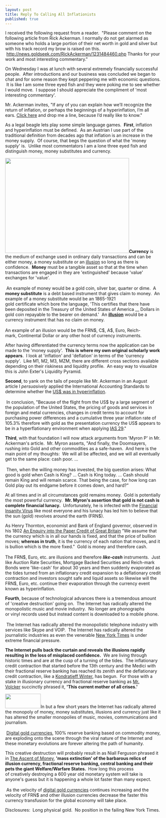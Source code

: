 ```yaml
---
layout: post
title: Reply To Calling All Inflationists
published: true
---
```

<p>I received the following request from a reader.  "Please comment on the following article from Rick Ackerman. I normally do not get alarmed as someone who holds a large portion of their net worth in gold and silver but with his track record my brow is raised on this.  <a href="http://news.goldseek.com/RickAckerman/1231484460.php" target="_blank">http://news.goldseek.com/RickAckerman/1231484460.php</a> Thanks for your work and most interesting commentary."</p>
<p>On Wednesday I was at lunch with several extremely financially successful people.  After introductions and our business was concluded we began to chat and for some reason they kept peppering me with economic questions.  It is like I am some three eyed fish and they were poking me to see whether I would move.  I suppose I should appreciate the compliment of 'most interesting commentary'.</p>
<p>Mr. Ackerman invites, "If any of you can explain how we’ll recognize the return of inflation, or perhaps the beginnings of a hyperinflation, I’m all ears. <a href="mailto:RicksPicks55@gmail.com?subject=Here's%20how%20we'll%20know%20inflation%20has%20returned..." target="_blank">Click here</a> and drop me a line, because I’d really like to know."</p>
<p>As a legal beagle lets play some simple language games.  <strong>First</strong>, inflation and hyperinflation must be defined.  As an Austrian I use part of the traditional definition from decades ago that inflation is an increase in the money supply.  Of course, that begs the question of what the 'money supply' is.  Unlike most commentators I am a lone three eyed fish and distinguish money, money substitutes and currency.</p>
<p><strong><a href="http://www.runtogold.com/2008/02/first-snowfall-of-kondratieff-winter/" target="_blank"><img class="alignright" title="Deflationary credit contraction" src="{{ site.baseurl }}/images/KondratieffWinter.jpg" alt="" width="401" height="307" /></a>Currency</strong> is the medium of exchange used in ordinary daily transactions and can be either money, a money substitute or an <a href="http://www.runtogold.com/2008/10/derivative-illusion/" target="_blank">illusion</a> so long as there is confidence.  <strong>Money</strong> must be a tangible asset so that at the time when transactions are engaged in they are 'extinguished' because 'value' exchanges for 'value'.<br/><br/>  An example of money would be a gold coin, silver bar, quarter or dime.  A <strong>money substitute</strong> is a debt based instrument that gives claim to money.  An example of a money substitute would be an 1865-1921 gold certificate which bore the language, 'This certifies that there have been deposited in the Treasury of the United States of America __ Dollars in gold coin repayable to the bearer on demand.'  An <a href="http://www.runtogold.com/2008/10/derivative-illusion/" target="_blank"><strong>illusion</strong></a> would be a currency instrument that has no claim on money.  <br/><br/>An example of an illusion would be the FRN$, C$, A$, Euro, Reich-mark, Continental Dollar or any other host of currency instruments.</p>
<p>After having differentiated the currency terms now the application can be made to the 'money supply'.  <strong>This is where my own original scholarly work appears</strong>.  I look at 'inflation' and 'deflation' in terms of the 'currency supply'.  Like M1, M2, M3, MZM, there are different cross sections available depending on their riskiness and liquidity profile.  An easy way to visualize this is John Exter's Liquidity Pyramid.</p>
<p><strong>Second</strong>, to yank on the tails of people like Mr. Ackerman in an August article I <em>persuasively</em> applied the International Accounting Standards to determine whether the <a href="http://www.runtogold.com/2008/08/us-dollar-in-hyperinflation/" target="_blank">US$ was in hyperinflation</a>.<br/><br/>  In conclusion, "Because of the flight from the US$ by a large segment of the population of the United States, the pricing of goods and services in foreign and metal currencies, changes in credit terms to account for purchasing power differences and a cumulative three year inflation rate of 105.3% therefore with gold as the presentation currency the US$ appears to be in a hyperflationary environment when applying <a href="http://www.iasplus.com/standard/ias29.htm" target="_blank">IAS 29</a>."</p>
<p><strong>Third</strong>, with that foundation I will now attack arguments from 'Myron P' in Mr. Ackerman's article.  Mr. Myron asserts, "And finally, the Doomsayers, rushing into Gold and other commodities as a safe-haven.  And here is the main point of my thoughts:<span>  </span>We will all be affected, and we will all eventually get to the same place: cash poor. ...<br/><br/> Then, when the willing money has invested, the big question arises: What good is gold when Cash is King? ... Cash is King today. ... Cash should remain King and will remain scarce. That being the case, for how long can Gold play out its endgame before it comes down, and hard?"</p>
<p>At all times and in all circumstances gold remains money.  Gold is potentially the most powerful currency.  <strong>Mr. Myron's </strong><strong>assertion that gold is not cash is complete financial lunacy.</strong>  Unfortunately, he is infected with the <a href="http://globaleconomicanalysis.blogspot.com/2008/12/dangerous-virus-rapidly-spreading-globe.html" target="_blank">Financial Insanity Virus</a> like most everyone and his lunacy has led him to believe that the sun (gold) revolves around the earth (FRN$).</p>
<p>As Henry Thornton, economist and Bank of England governor, observed in his 1802 <a href="https://www.amazon.com/dp/1436966353?tag=run07-20&amp;camp=0&amp;creative=0&amp;linkCode=as4&amp;creativeASIN=1436966353&amp;adid=0H098SPK06BT8WNNS0F5&amp;" target="_blank">An Enquiry into the Paper Credit of Great Britain</a> ”We assume that the currency which is in all our hands is fixed, and that the price of bullion moves; <strong>whereas in truth</strong>, it is the currency of each nation that moves, and it is bullion which is the more fixed.”  Gold is money and therefore cash.  <br/><br/>The FRN$, Euro, etc. are illusions and therefore <em><strong>like-cash</strong></em> instruments.  Just like Auction Rate Securities, Mortgage Backed Securities and Reich-mark Bonds were 'like-cash' for about 30 years and then suddenly evaporated as the tides turned from an inflationary credit expansion to a deflationary credit contraction and investors sought safe and liquid assets so likewise will the FRN$, Euro, etc. continue their evaporation through the currency event known as hyperinflation.</p>
<p><strong>Fourth</strong>, because of technological advances there is a tremendous amount of 'creative destruction' going on.  The Internet has radically altered the monopolistic music and movie industry.  No longer are phonographs or vinyl records used but instead content is downloaded to a mobile phone. <br/><br/> The Internet has radically altered the monopolistic telephone industry with services like Skype and VOIP.  The Internet has radically altered the journalistic industries as even the venerable <a href="http://www.nytimes.com/2008/12/25/business/media/25times.html?hp" target="_blank">New York Times</a> is under extreme financial pressure.</p>
<p><strong>The Internet pulls back the curtain and reveals the illusions rapidly resulting in the loss of misplaced confidence.</strong>  We are living through historic times and are at the cusp of a turning of the tides.  The inflationary credit contraction that started before the 13th century and the Medici with their fractional reserve banking has reached its zenith and the deflationary credit contraction, like a <a href="http://www.runtogold.com/2008/02/first-snowfall-of-kondratieff-winter/" target="_blank">Kondratieff Winter</a>, has begun.  For those with a stake in illusionary currency and fractional reserve banking as <a href="http://www.runtogold.com/2008/02/first-snowfall-of-kondratieff-winter/" target="_blank">Mr. Volcker</a> succinctly phrased it, <strong>'This current mother of all crises.'</strong></p>
<p><a href="http://www.runtogold.com/goldmoney" target="_blank"><img class="alignright" title="GoldMoney small banner" src="{{ site.baseurl }}/images/goldmoney_logo_sm_gg.gif" alt="" width="115" height="47" /></a>In but a few short years the Internet has radically altered the monopoly of money, money substitutes, illusions and currency just like it has altered the smaller monopolies of music, movies, communications and journalism.<br/><br/>  <a href="http://www.runtogold.com/goldmoney" target="_blank">Digital gold currencies</a>, 100% reserve banking based on commodity money, are exploding onto the scene through the viral nature of the Internet and these monetary evolutions are forever altering the path of humanity.</p>
<p>This creative destruction will probably result in as Niall Ferguson phrased it in <a href="http://www.runtogold.com/2008/12/the-ascent-of-money-by-niall-ferguson/" target="_blank">The Ascent of Money</a>,<strong> 'mass extinction' of the barbarous relics of illusion currency, fractional reserve banking, central banking and their pets the giant Welfare/Warfare States. </strong> How long this process of creatively destroying a 600 year old monetary system will take is anyone's guess but it is happening a whole lot faster than many expect. <br/><br/> As the velocity of <a href="http://www.runtogold.com/goldmoney" target="_blank">digital gold currencies</a> continues increasing and the velocity of FRN$ and other illusion currencies decrease the faster this currency transfusion for the global economy will take place.</p>
<p>Disclosures:  Long physical gold.  No position in the failing New York Times.</p>
